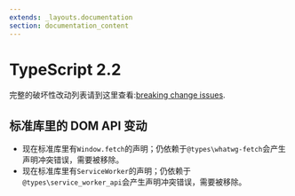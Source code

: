 ```yaml
---
extends: _layouts.documentation
section: documentation_content
---
```


# TypeScript 2.2

完整的破坏性改动列表请到这里查看:[breaking change issues](https://github.com/Microsoft/TypeScript/issues?q=is%3Aissue+milestone%3A%22TypeScript+2.2%22+label%3A%22Breaking+Change%22+is%3Aclosed).

## 标准库里的 DOM API 变动

- 现在标准库里有`Window.fetch`的声明；仍依赖于`@types\whatwg-fetch`会产生声明冲突错误，需要被移除。
- 现在标准库里有`ServiceWorker`的声明；仍依赖于`@types\service_worker_api`会产生声明冲突错误，需要被移除。
